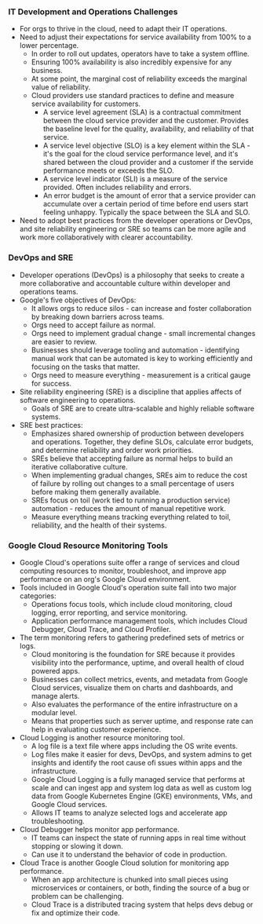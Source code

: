 ### IT Development and Operations Challenges
* For orgs to thrive in the cloud, need to adapt their IT operations.
* Need to adjust their expectations for service availability from 100% to a lower percentage.
    * In order to roll out updates, operators have to take a system offline.
    * Ensuring 100% availability is also incredibly expensive for any business. 
    * At some point, the marginal cost of reliability exceeds the marginal value of reliability.
    * Cloud providers use standard practices to define and measure service availability for customers.
        * A service level agreement (SLA) is a contractual commitment between the cloud service provider and the customer. Provides the baseline level for the quality, availability, and reliability of that service. 
        * A service level objective (SLO) is a key element within the SLA - it's the goal for the cloud service performance level, and it's shared between the cloud provider and a customer if the servide performance meets or exceeds the SLO. 
        * A service level indicator (SLI) is a measure of the service provided. Often includes reliability and errors. 
        * An error budget is the amount of error that a service provider can accumulate over a certain period of time before end users start feeling unhappy. Typically the space between the SLA and SLO. 
* Need to adopt best practices from the developer operations or DevOps, and site reliability engineering or SRE so teams can be more agile and work more collaboratively with clearer accountability.

### DevOps and SRE
* Developer operations (DevOps) is a philosophy that seeks to create a more collaborative and accountable culture within developer and operations teams.
* Google's five objectives of DevOps:
    * It allows orgs to reduce silos - can increase and foster collaboration by breaking down barriers across teams.
    * Orgs need to accept failure as normal.
    * Orgs need to implement gradual change - small incremental changes are easier to review. 
    * Businesses should leverage tooling and automation - identifying manual work that can be automated is key to working efficiently and focusing on the tasks that matter.
    * Orgs need to measure everything - measurement is a critical gauge for success.
* Site reliability engineering (SRE) is a discipline that applies affects of software engineering to operations.
    * Goals of SRE are to create ultra-scalable and highly reliable software systems.
* SRE best practices:
    * Emphasizes shared ownership of production between developers and operations. Together, they define SLOs, calculate error budgets, and determine reliability and order work priorities.
    * SREs believe that accepting failure as normal helps to build an iterative collaborative culture. 
    * When implementing gradual changes, SREs aim to reduce the cost of failure by rolling out changes to a small percentage of users before making them generally available. 
    * SREs focus on toil (work tied to running a production service) automation - reduces the amount of manual repetitive work.
    * Measure everything means tracking everything related to toil, reliability, and the health of their systems. 

### Google Cloud Resource Monitoring Tools
* Google Cloud's operations suite offer a range of services and cloud computing resources to monitor, troubleshoot, and improve app performance on an org's Google Cloud environment.
* Tools included in Google Cloud's operation suite fall into two major categories: 
    * Operations focus tools, which include cloud monitoring, cloud logging, error reporting, and service monitoring.
    * Application performance management tools, which includes Cloud Debugger, Cloud Trace, and Cloud Profiler.
* The term monitoring refers to gathering predefined sets of metrics or logs.
    * Cloud monitoring is the foundation for SRE because it provides visibility into the performance, uptime, and overall health of cloud powered apps.
    * Businesses can collect metrics, events, and metadata from Google Cloud services, visualize them on charts and dashboards, and manage alerts.
    * Also evaluates the performance of the entire infrastructure on a modular level.
    * Means that properties such as server uptime, and response rate can help in evaluating customer experience.
* Cloud Logging is another resource monitoring tool.
    * A log file is a text file where apps including the OS write events.
    * Log files make it easier for devs, DevOps, and system admins to get insights and identify the root cause ofi ssues within apps and the infrastructure.
    * Google Cloud Logging is a fully managed service that performs at scale and can ingest app and system log data as well as custom log data from Google Kubernetes Engine (GKE) environments, VMs, and Google Cloud services.
    * Allows IT teams to analyze selected logs and accelerate app troubleshooting.
* Cloud Debugger helps monitor app performance.
    * IT teams can inspect the state of running apps in real time without stopping or slowing it down.
    * Can use it to understand the behavior of code in production.
* Cloud Trace is another Google Cloud solution for monitoring app performance.
    * When an app architecture is chunked into small pieces using microservices or containers, or both, finding the source of a bug or problem can be challenging.
    * Cloud Trace is a distributed tracing system that helps devs debug or fix and optimize their code.